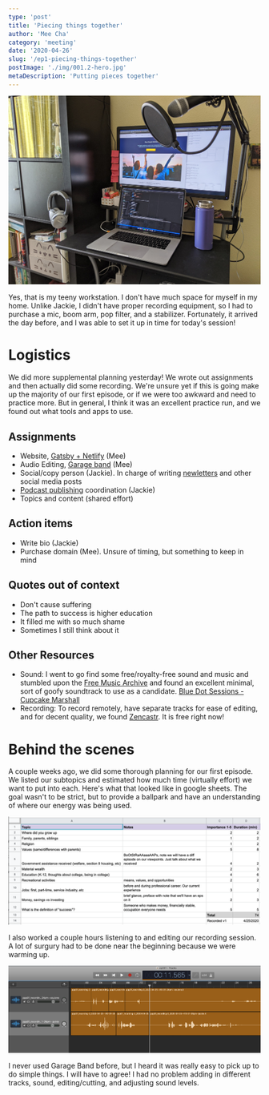 ```yaml
---
type: 'post'
title: 'Piecing things together'
author: 'Mee Cha'
category: 'meeting'
date: '2020-04-26'
slug: '/ep1-piecing-things-together'
postImage: './img/001.2-hero.jpg'
metaDescription: 'Putting pieces together'
---
```


![Alt Text](./img/001.2-hero.jpg)

Yes, that is my teeny workstation. I don't have much space for myself in my home. Unlike Jackie, I didn't have proper recording equipment, so I had to purchase a mic, boom arm, pop filter, and a stabilizer. Fortunately, it arrived the day before, and I was able to set it up in time for today's session!

# Logistics

We did more supplemental planning yesterday! We wrote out assignments and then actually did some recording. We're unsure yet if this is going make up the majority of our first episode, or if we were too awkward and need to practice more. But in general, I think it was an excellent practice run, and we found out what tools and apps to use.

## Assignments

- Website, [Gatsby + Netlify](https://www.netlify.com/with/gatsby) (Mee)
- Audio Editing, [Garage band](https://www.apple.com/mac/garageband/) (Mee)
- Social/copy person (Jackie). In charge of writing [newletters](https://mailchimp.com) and other social media posts
- [Podcast publishing](https://anchor.fm) coordination (Jackie)
- Topics and content (shared effort)

## Action items

- Write bio (Jackie)
- Purchase domain (Mee). Unsure of timing, but something to keep in mind

## Quotes out of context

- Don't cause suffering
- The path to success is higher education
- It filled me with so much shame
- Sometimes I still think about it

## Other Resources

- Sound: I went to go find some free/royalty-free sound and music and stumbled upon the [Free Music Archive](https://freemusicarchive.org) and found an excellent minimal, sort of goofy soundtrack to use as a candidate. [Blue Dot Sessions - Cupcake Marshall](https://files.freemusicarchive.org/storage-freemusicarchive-org/music/Music_for_Video/Blue_Dot_Sessions/Love_and_Weasel/Blue_Dot_Sessions_-_04_-_Cupcake_Marshall.mp3)
- Recording: To record remotely, have separate tracks for ease of editing, and for decent quality, we found [Zencastr](https://zencastr.com/). It is free right now!

# Behind the scenes

A couple weeks ago, we did some thorough planning for our first episode. We listed our subtopics and estimated how much time (virtually effort) we want to put into each. Here's what that looked like in google sheets. The goal wasn't to be strict, but to provide a ballpark and have an understanding of where our energy was being used.

![Episode one breakdown](./img/000.2-planning.png)

I also worked a couple hours listening to and editing our recording session. A lot of surgury had to be done near the beginning because we were warming up.

![Garage band edit](./img/000.2-editing.png)

I never used Garage Band before, but I heard it was really easy to pick up to do simple things. I will have to agree! I had no problem adding in different tracks, sound, editing/cutting, and adjusting sound levels.
